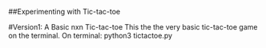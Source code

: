 ##Experimenting with Tic-tac-toe

#Version1: A Basic nxn Tic-tac-toe
This the the very basic tic-tac-toe game on the terminal.
On terminal: python3 tictactoe.py
